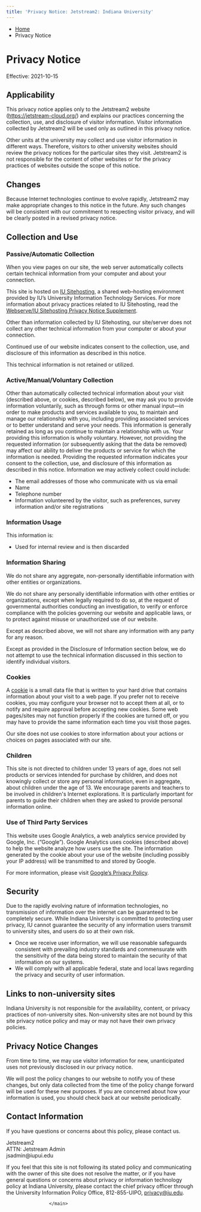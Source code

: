 ```yaml
---
title: 'Privacy Notice: Jetstream2: Indiana University'
---
```


<main class="no-section-nav"><div class="content-top"><div class="section breadcrumbs"><div class="row"><div class="layout"><ul itemscope="itemscope" itemtype="http://schema.org/BreadcrumbList"><li itemprop="itemListElement" itemscope="itemscope" itemtype="http://schema.org/ListItem"><a href="../index.html" itemprop="item"><span itemprop="name">Home</span></a><meta content="1" itemprop="position"/></li><li class="current" itemprop="itemListElement" itemscope="itemscope" itemtype="http://schema.org/ListItem"><span itemprop="name">Privacy Notice</span><meta content="2" itemprop="position"/></li></ul></div></div></div><div class="section page-title bg-none"><div class="row"><div class="layout"><h1>Privacy Notice</h1></div></div></div></div><div id="main-content"><div class="collapsed bg-none section" id="content"><div class="row"><div class="layout"><div class="text"><p>Effective: 2021-10-15</p><h2>Applicability</h2><p>This privacy notice applies only to the Jetstream2 website (<a href="../index.html">https://jetstream-cloud.org/</a>) and explains our practices concerning the collection, use, and disclosure of visitor information. Visitor information collected by Jetstream2 will be used only as outlined in this privacy notice.</p><p>Other units at the university may collect and use visitor information in different ways. Therefore, visitors to other university websites should review the privacy notices for the particular sites they visit. Jetstream2 is not responsible for the content of other websites or for the privacy practices of websites outside the scope of this notice.</p><h2>Changes</h2><p>Because Internet technologies continue to evolve rapidly, Jetstream2 may make appropriate changes to this notice in the future. Any such changes will be consistent with our commitment to respecting visitor privacy, and will be clearly posted in a revised privacy notice.</p><h2>Collection and Use</h2><h3>Passive/Automatic Collection</h3><p>When you view pages on our site, the web server automatically collects certain technical information from your computer and about your connection.</p><p>This site is hosted on <a href="https://servicenow.iu.edu/kb?id=kb_article_view&amp;sysparm_article=KB0022395">IU Sitehosting</a>, a shared web&#8211;hosting environment provided by IU&#8217;s University Information Technology Services. For more information about privacy practices related to IU Sitehosting, read the <a href="https://servicenow.iu.edu/kb?id=kb_article_view&amp;sysparm_article=KB0024439">Webserve/IU Sitehosting Privacy Notice Supplement</a>.</p><p>Other than information collected by IU Sitehosting, our site/server does not collect any other technical information from your computer or about your connection.</p><p>Continued use of our website indicates consent to the collection, use, and disclosure of this information as described in this notice.</p><p>This technical information is not retained or utilized.</p><h3>Active/Manual/Voluntary Collection</h3><p>Other than automatically collected technical information about your visit (described above, or cookies, described below), we may ask you to provide information voluntarily, such as through forms or other manual input&#8212;in order to make products and services available to you, to maintain and manage our relationship with you, including providing associated services or to better understand and serve your needs. This information is generally retained as long as you continue to maintain a relationship with us. Your providing this information is wholly voluntary. However, not providing the requested information (or subsequently asking that the data be removed) may affect our ability to deliver the products or service for which the information is needed. Providing the requested information indicates your consent to the collection, use, and disclosure of this information as described in this notice. Information we may actively collect could include:</p><ul><li>The email addresses of those who communicate with us via email</li><li>Name</li><li>Telephone number</li><li>Information volunteered by the visitor, such as preferences, survey information and/or site registrations</li></ul><h3>Information Usage</h3><p>This information is:</p><ul><li>Used for internal review and is then discarded</li></ul><h3>Information Sharing</h3><p>We do not share any aggregate, non-personally identifiable information with other entities or organizations.</p><p>We do not share any personally identifiable information with other entities or organizations, except when legally required to do so, at the request of governmental authorities conducting an investigation, to verify or enforce compliance with the policies governing our website and applicable laws, or to protect against misuse or unauthorized use of our website.</p><p>Except as described above, we will not share any information with any party for any reason.</p><p>Except as provided in the Disclosure of Information section below, we do not attempt to use the technical information discussed in this section to identify individual visitors.</p><h3>Cookies</h3><p>A <a href="https://epic.org/privacy/internet/cookies/">cookie</a> is a small data file that is written to your hard drive that contains information about your visit to a web page. If you prefer not to receive cookies, you may configure your browser not to accept them at all, or to notify and require approval before accepting new cookies. Some web pages/sites may not function properly if the cookies are turned off, or you may have to provide the same information each time you visit those pages.</p><p>Our site does not use cookies to store information about your actions or choices on pages associated with our site.</p><h3>Children</h3><p>This site is not directed to children under 13 years of age, does not sell products or services intended for purchase by children, and does not knowingly collect or store any personal information, even in aggregate, about children under the age of 13. We encourage parents and teachers to be involved in children's Internet explorations. It is particularly important for parents to guide their children when they are asked to provide personal information online.</p><h3>Use of Third Party Services</h3><p>This website uses Google Analytics, a web analytics service provided by Google, Inc. (&#8220;Google&#8221;). Google Analytics uses cookies (described above) to help the website analyze how users use the site. The information generated by the cookie about your use of the website (including possibly your IP address) will be transmitted to and stored by Google.</p><p>For more information, please visit <a href="https://www.google.com/policies/privacy">Google&#8217;s Privacy Policy</a>.</p><h2>Security</h2><p>Due to the rapidly evolving nature of information technologies, no transmission of information over the internet can be guaranteed to be completely secure. While Indiana University is committed to protecting user privacy, IU cannot guarantee the security of any information users transmit to university sites, and users do so at their own risk.</p><ul><li>Once we receive user information, we will use reasonable safeguards consistent with prevailing industry standards and commensurate with the sensitivity of the data being stored to maintain the security of that information on our systems.</li><li>We will comply with all applicable federal, state and local laws regarding the privacy and security of user information.</li></ul><h2>Links to non-university sites</h2><p>Indiana University is not responsible for the availability, content, or privacy practices of non-university sites. Non-university sites are not bound by this site privacy notice policy and may or may not have their own privacy policies.</p><h2>Privacy Notice Changes</h2><p>From time to time, we may use visitor information for new, unanticipated uses not previously disclosed in our privacy notice.</p><p>We will post the policy changes to our website to notify you of these changes, but only data collected from the time of the policy change forward will be used for these new purposes. If you are concerned about how your information is used, you should check back at our website periodically.</p><h2>Contact Information</h2><p>If you have questions or concerns about this policy, please contact us.</p><div><p>Jetstream2<br/>ATTN: Jetstream Admin<br/><span ery="absbyybj" uers="wfnqzva@vhchv.rqh">&#106;&#115;&#97;&#100;&#109;&#105;&#110;&#64;&#105;&#117;&#112;&#117;&#105;&#46;&#101;&#100;&#117;</span></p></div><p>If you feel that this site is not following its stated policy and communicating with the owner of this site does not resolve the matter, or if you have general questions or concerns about privacy or information technology policy at Indiana University, please contact the chief privacy officer through the University Information Policy Office, 812-855-UIPO, <a href="mailto:privacy@iu.edu">privacy@iu.edu</a>.</p></div></div><!-- /.layout --></div></div></div>
                                
          
    
                    
        
    
            
                    </main>
